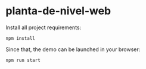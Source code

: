 # planta-de-nivel-web
 
Install all project requirements:
 ```
 npm install
 ```

Since that, the demo can be launched in your browser:
 ```
 npm run start
 ```

